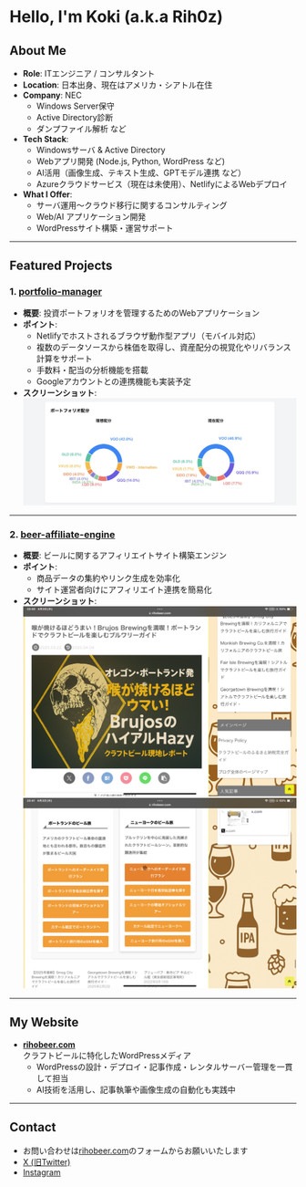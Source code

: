 # Hello, I'm Koki (a.k.a Rih0z)

## About Me
- **Role**: ITエンジニア / コンサルタント
- **Location**: 日本出身、現在はアメリカ・シアトル在住
- **Company**: NEC  
  - Windows Server保守  
  - Active Directory診断  
  - ダンプファイル解析 など
- **Tech Stack**:  
  - Windowsサーバ & Active Directory  
  - Webアプリ開発 (Node.js, Python, WordPress など)  
  - AI活用（画像生成、テキスト生成、GPTモデル連携 など）  
  - Azureクラウドサービス（現在は未使用）、NetlifyによるWebデプロイ
- **What I Offer**:  
  - サーバ運用～クラウド移行に関するコンサルティング  
  - Web/AI アプリケーション開発  
  - WordPressサイト構築・運営サポート  

---

## Featured Projects

### 1. [portfolio-manager](https://github.com/Rih0z/portfolio-manager)
- **概要**: 投資ポートフォリオを管理するためのWebアプリケーション
- **ポイント**:  
  - Netlifyでホストされるブラウザ動作型アプリ（モバイル対応）  
  - 複数のデータソースから株価を取得し、資産配分の視覚化やリバランス計算をサポート  
  - 手数料・配当の分析機能を搭載  
  - Googleアカウントとの連携機能も実装予定
- **スクリーンショット**:  
  ![資産状況管理プログラム](https://github.com/Rih0z/portfolio-manager/blob/main/images/IMG_0007.jpeg?raw=true)

---

### 2. [beer-affiliate-engine](https://github.com/Rih0z/beer-affiliate-engine)
- **概要**: ビールに関するアフィリエイトサイト構築エンジン
- **ポイント**:  
  - 商品データの集約やリンク生成を効率化  
  - サイト運営者向けにアフィリエイト連携を簡易化
- **スクリーンショット**:  
  ![ブログのスクリーンショット](https://github.com/Rih0z/beer-affiliate-engine/blob/main/Images/IMG_0010.png?raw=true)  
  ![ブログ内容を読み込み自動広告挿入](https://github.com/Rih0z/beer-affiliate-engine/blob/main/Images/IMG_0011.png?raw=true)

---

## My Website

- **[rihobeer.com](https://rihobeer.com)**  
  クラフトビールに特化したWordPressメディア  
  - WordPressの設計・デプロイ・記事作成・レンタルサーバー管理を一貫して担当  
  - AI技術を活用し、記事執筆や画像生成の自動化も実践中

---

## Contact

- お問い合わせは[rihobeer.com](https://rihobeer.com)のフォームからお願いいたします  
- [X (旧Twitter)](https://x.com/rihobeer2)  
- [Instagram](https://instagram.com/lobeerve)
